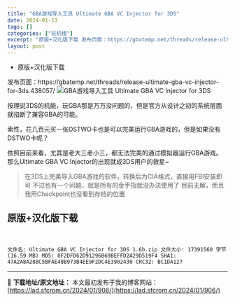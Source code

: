 ```yaml
---
title: "GBA游戏导入工具 Ultimate GBA VC Injector for 3DS"
date: 2024-01-13
tags: []
categories: ["玩机楼"]
excerpt: "原版+汉化版下载 发布页面：https://gbatemp.net/threads/release-ultimate-gba-vc-injector-for-3ds.438057/ 按理说3DS的机能，玩GBA那是万万没问题的，但是官方从设计之初的系统层面就掐断了兼容GBA的可能。 索性，花几百元买&hellip;"
layout: post
---
```


<div>
<ul>
 	<li>原版+汉化版下载</li>
</ul>
</div>
发布页面：https://gbatemp.net/threads/release-ultimate-gba-vc-injector-for-3ds.438057/

<img title="GBA游戏导入工具 Ultimate GBA VC Injector for 3DS" src="https://lad.sfcrom.cn/wp-content/uploads/2024/01/20240112_65a166bdaf6cc.png" alt="GBA游戏导入工具 Ultimate GBA VC Injector for 3DS" />

按理说3DS的机能，玩GBA那是万万没问题的，但是官方从设计之初的系统层面就掐断了兼容GBA的可能。

索性，花几百元买一张DSTWO卡也是可以完美运行GBA游戏的，但是如果没有DSTWO卡呢？

依照目前来看，尤其是老大三老小三，都无法完美的通过模拟器运行GBA游戏。那么Ultimate GBA VC Injector的出现就成3DS用户的救星~
<blockquote>在3DS上完美导入GBA游戏的软件，转换后为CIA格式，直接用FBI安装即可
不过也有一个问题，就是所有的金手指就没办法使用了
目前无解，而且我用Checkpoint也没看到存档的位置</blockquote>
<a name="ci_title0"></a>
<h2>原版+汉化版下载</h2>
<span style="color: #ffffff;">https://juse.lanzoui.com/ind9Xtonb1i</span>
<pre><code>文件名: Ultimate GBA VC Injector for 3DS 1.6b.zip 文件大小: 17391560 字节 (16.59 MB) MD5: 0F2DFD62D91296B69BEFFD2A29D519F4 SHA1: 47A2A8A288C5BFAE48B973B4EE9F2DC4E3902430 CRC32: BC1DA127</code></pre>

---
📖 **下载地址/原文地址：** 本文最初发布于我的博客网站：[https://lad.sfcrom.cn/2024/01/906/](https://lad.sfcrom.cn/2024/01/906/)
